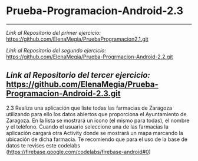 # Prueba-Programacion-Android-2.3
-------------------------------------------------------------------------------------------------------------------------------------------------------------------------
*Link al Repositorio del primer ejercicio:*  https://github.com/ElenaMegia/PruebaProgramacion2.1.git

*Link al Repositorio del segundo ejercicio:* https://github.com/ElenaMegia/Prueba-Progrmacion-Android-2.2.git

*Link al Repositorio del tercer ejercicio:* https://github.com/ElenaMegia/Prueba-Programacion-Android-2.3.git
-------------------------------------------------------------------------------------------------------------------------------------------------------------------------

2.3 Realiza una aplicación que liste todas las farmacias de Zaragoza utilizando para ello los datos abiertos que proporciona el Ayuntamiento de Zaragoza. En la lista se mostrará un icono (el mismo para todas), el nombre y el teléfono. Cuando el usuario seleccione una de las farmacias la aplicación cargará otra Activity donde se mostrará un mapa marcando la ubicación de dicha farmacia. Te recomiendo que para el uso de la base de datos te revises este codelabs (https://firebase.google.com/codelabs/firebase-android#0)
